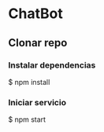 # ChatBot

## Clonar repo

### Instalar dependencias

$ npm install

### Iniciar servicio

$ npm start
